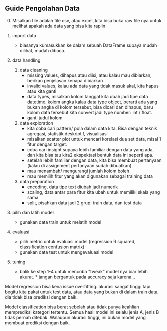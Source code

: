 ## Guide Pengolahan Data

0. Misalkan file adalah file csv, atau excel, kita bisa buka raw file nya untuk melihat apakah ada data yang bisa kita rapiin

1. import data
    - biasanya kumasukkan ke dalam sebuah DataFrame supaya mudah dilihat, mudah dibaca.

2. data handling
    1. data cleaning
        - missing values, dihapus atau diisi, atau kalau mau dibiarkan, berikan penjelasan kenapa dibiarkan
        - invalid values, kalau ada data yang tidak masuk akal, kita hapus atau kita ganti
        - data types, misalkan kolom tanggal kita ubah jadi tipe data datetime. kolom angka kalau data type object, berarti ada yang bukan angka di kolom tersebut, bisa dicari dan dihapus, baru kolom data tersebut kita convert jadi type number: int / float.
        - ganti judul kolom
    2. data exploration
        - kita coba cari pattern/ pola dalam data kita. Bisa dengan teknik agregasi, statistik deskriptif, visualisasi
        - misalkan scatter plot untuk mencari korelasi dua set data, misal 1 fitur dengan target.
        - coba cari insight supaya lebih familiar dengan data yang ada, dan kita bisa tau kira2 ekspektasi bentuk data ini seperti apa.
        - setelah lebih familiar dengan data, kita bisa membuat pertanyaan (kalau di assignment pertanyaan sudah dibuatkan)
        - mau menambah/ mengurangi jumlah kolom boleh
        - mau memilih fitur yang akan digunakan sebagai training data
    3. data preparation
        - encoding, data tipe text diubah jadi numerik
        - scaling, data antar para fitur kita ubah untuk memiliki skala yang sama
        - split, pisahkan data jadi 2 grup: train data, dan test data

3. pilih dan latih model
    - gunakan data train untuk melatih model

4. evaluasi
    - pilih metric untuk evaluasi model (regression R squared, classification confusion matrix)
    - gunakan data test untuk mengevaluasi model

5. tuning
    - balik ke step 1-4 untuk mencoba "tweak" model nya biar lebih akurat. * jangan bergantuk pada accuracy saja karena...


Model regression bisa kena issue overfitting. akurasi sangat tinggi tapi begitu kita pakai untuk test data, atau data yang bukan di dalam train data, dia tidak bisa prediksi dengan baik.

Model classification bisa berat sebelah atau tidak punya keahlian memprediksi kategori tertentu. Semua hasil model ini selalu jenis A, jenis B tidak pernah ditebak. Walaupun akurasi tinggi, ini bukan model yang membuat prediksi dengan baik.
